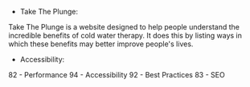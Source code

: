 - Take The Plunge:

Take The Plunge is a website designed to help people understand the incredible benefits of cold water therapy. It does this by listing ways in which these benefits may better improve people's lives. 




- Accessibility:

82 - Performance
94 - Accessibility
92 - Best Practices
83 - SEO
